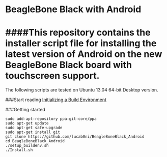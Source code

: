BeagleBone Black with Android
=======================

####This repository contains the installer script file for installing the latest version of Android on the new BeagleBone Black board with touchscreen support.
=======================

The following scripts are tested on Ubuntu 13.04 64-bit Desktop version.

###Start reading
[Initializing a Build Environment](http://source.android.com/source/initializing.html)

###Getting started
```
sudo add-apt-repository ppa:git-core/ppa
sudo apt-get update
sudo apt-get safe-upgrade
sudo apt-get install git
git clone https://github.com/lucab0ni/BeagleBoneBlack_Android
cd BeagleBoneBlack_Android
./setup_buildenv.sh
./Install.sh
```




